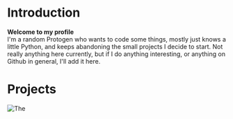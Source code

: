 # Introduction
**Welcome to my profile**  
I'm a random Protogen who wants to code some things, mostly just knows a little Python, and keeps abandoning the small projects I decide to start. Not really anything here currently, but if I do anything interesting, or anything on Github in general, I'll add it here.

# Projects
![The](https://cdn.discordapp.com/attachments/823991583460425778/861772181645951006/theSmallRect.png)
